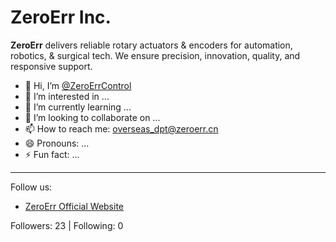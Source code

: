 # ZeroErr Inc.

**ZeroErr** delivers reliable rotary actuators & encoders for automation, robotics, & surgical tech. We ensure precision, innovation, quality, and responsive support.

- 👋 Hi, I’m [@ZeroErrControl](https://github.com/ZeroErrControl)
- 👀 I’m interested in ...
- 🌱 I’m currently learning ...
- 💞️ I’m looking to collaborate on ...
- 📫 How to reach me: [overseas_dpt@zeroerr.cn](mailto:overseas_dpt@zeroerr.cn)
- 😄 Pronouns: ...
- ⚡ Fun fact: ...

---

Follow us:
- [ZeroErr Official Website](http://www.zeroerr.com)

Followers: 23 | Following: 0
